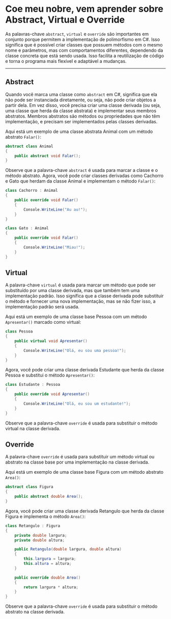 # Coe meu nobre, vem aprender sobre Abstract, Virtual e Override

As palavras-chave `abstract`, `virtual` e `override` são importantes em conjunto porque permitem a implementação de polimorfismo em C#. Isso significa que é possível criar classes que possuem métodos com o mesmo nome e parâmetros, mas com comportamentos diferentes, dependendo da classe concreta que está sendo usada. Isso facilita a reutilização de código e torna o programa mais flexível e adaptável a mudanças.

----------

## Abstract

Quando você marca uma classe como `abstract` em C#, significa que ela não pode ser instanciada diretamente, ou seja, não pode criar objetos a partir dela. Em vez disso, você precisa criar uma classe derivada (ou seja, uma classe que herda da classe abstrata) e implementar seus membros abstratos. Membros abstratos são métodos ou propriedades que não têm implementação, e precisam ser implementados pelas classes derivadas.

Aqui está um exemplo de uma classe abstrata Animal com um método abstrato `Falar()`:

```csharp
abstract class Animal
{
    public abstract void Falar();
}
```

Observe que a palavra-chave `abstract` é usada para marcar a classe e o método abstrato. Agora, você pode criar classes derivadas como Cachorro e Gato que herdam da classe Animal e implementam o método `Falar()`:

```csharp
class Cachorro : Animal
{
    public override void Falar()
    {
        Console.WriteLine("Au au!");
    }
}

class Gato : Animal
{
    public override void Falar()
    {
        Console.WriteLine("Miau!");
    }
}
```

## Virtual

A palavra-chave `virtual` é usada para marcar um método que pode ser substituído por uma classe derivada, mas que também tem uma implementação padrão. Isso significa que a classe derivada pode substituir o método e fornecer uma nova implementação, mas se não fizer isso, a implementação padrão será usada.

Aqui está um exemplo de uma classe base Pessoa com um método `Apresentar()` marcado como virtual:

```csharp
class Pessoa
{
    public virtual void Apresentar()
    {
        Console.WriteLine("Olá, eu sou uma pessoa!");
    }
}
```

Agora, você pode criar uma classe derivada Estudante que herda da classe Pessoa e substitui o método `Apresentar()`:

```csharp
class Estudante : Pessoa
{
    public override void Apresentar()
    {
        Console.WriteLine("Olá, eu sou um estudante!");
    }
}
```

Observe que a palavra-chave `override` é usada para substituir o método virtual na classe derivada.

## Override

A palavra-chave `override` é usada para substituir um método virtual ou abstrato na classe base por uma implementação na classe derivada.

Aqui está um exemplo de uma classe base Figura com um método abstrato `Area()`:

```csharp
abstract class Figura
{
    public abstract double Area();
}
```

Agora, você pode criar uma classe derivada Retangulo que herda da classe Figura e implementa o método `Area()`:

```csharp
class Retangulo : Figura
{
    private double largura;
    private double altura;

    public Retangulo(double largura, double altura)
    {
        this.largura = largura;
        this.altura = altura;
    }

    public override double Area()
    {
        return largura * altura;
    }
}
```

Observe que a palavra-chave `override` é usada para substituir o método abstrato na classe derivada.